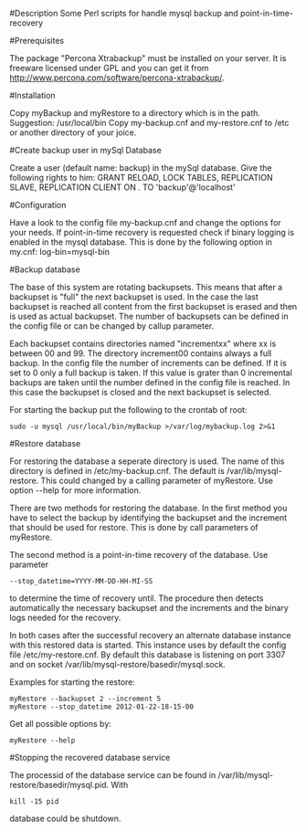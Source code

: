 #Description
Some Perl scripts for handle mysql backup and point-in-time-recovery

#Prerequisites

The package "Percona Xtrabackup" must be installed on your server.
It is freeware licensed under GPL and you can get it from http://www.percona.com/software/percona-xtrabackup/.

#Installation

Copy myBackup and myRestore to a directory which is in the path. Suggestion: /usr/local/bin
Copy my-backup.cnf and my-restore.cnf to /etc or another directory of your joice.

#Create backup user in mySql Database

Create a user (default name: backup) in the mySql database. Give the following rights to him:
GRANT RELOAD, LOCK TABLES, REPLICATION SLAVE, REPLICATION CLIENT ON *.* TO 'backup'@'localhost' 

#Configuration

Have a look to the config file my-backup.cnf and change the options for your needs. If point-in-time
recovery is requested check if binary logging is enabled in the mysql database. This is done by the 
following option in my.cnf:
log-bin=mysql-bin

#Backup database

The base of this system are rotating backupsets. This means that after a backupset is "full"
the next backupset is used. In the case the last backupset is reached all content from the first 
backupset is erased and then is used as actual backupset. The number of backupsets can be defined
in the config file or can be changed by callup parameter.

Each backupset contains directories named "incrementxx" where xx is between 00 and 99. The directory
increment00 contains always a full backup. In the config file the number of increments can be defined. 
If it is set to 0 only a full backup is taken. If this value is grater than 0 incremental backups are
taken until the number defined in the config file is reached. In this case the backupset is closed and 
the next backupset is selected.

For starting the backup put the following to the crontab of root:

    sudo -u mysql /usr/local/bin/myBackup >/var/log/mybackup.log 2>&1

#Restore database

For restoring the database a seperate directory is used. The name of this directory is defined in 
/etc/my-backup.cnf. The default is /var/lib/mysql-restore. This could changed by a calling parameter of
myRestore. Use option --help for more information.

There are two methods for restoring the database. In the first method you have to select the backup by 
identifying the backupset and the increment that should be used for restore. This is done by call parameters
of myRestore.

The second method is a point-in-time recovery of the database. Use parameter

    --stop_datetime=YYYY-MM-DD-HH-MI-SS

to determine the time of recovery until. The procedure then detects automatically the necessary backupset and 
the increments and the binary logs needed for the recovery.

In both cases after the successful recovery an alternate database instance with this restored data is started. 
This instance uses by default the config file /etc/my-restore.cnf.  By default this database is listening 
on port 3307 and on socket /var/lib/mysql-restore/basedir/mysql.sock.

Examples for starting the restore:

    myRestore --backupset 2 --increment 5
    myRestore --stop_datetime 2012-01-22-18-15-00

Get all possible options by:

    myRestore --help

#Stopping the recovered database service

The processid of the database service can be found in /var/lib/mysql-restore/basedir/mysql.pid. With

    kill -15 pid

database could be shutdown.
